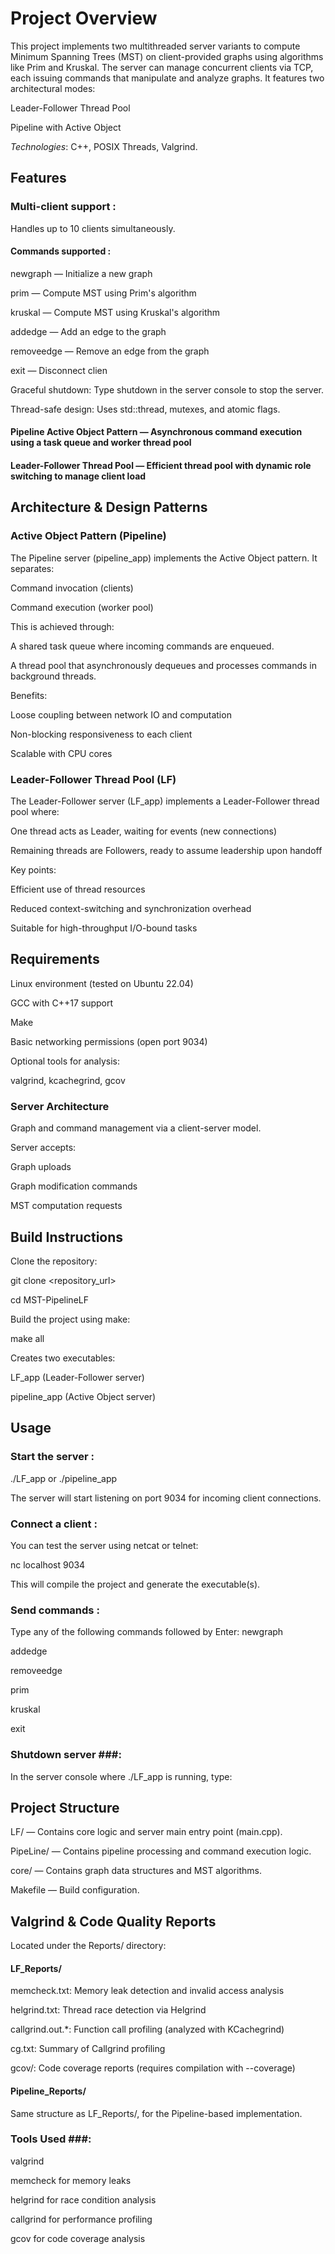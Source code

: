 # Project Overview #

This project implements two multithreaded server variants to compute Minimum Spanning Trees (MST) on client-provided graphs using algorithms like Prim and Kruskal. The server can manage concurrent clients via TCP, each issuing commands that manipulate and analyze graphs. It features two architectural modes:

Leader-Follower Thread Pool

Pipeline with Active Object

*Technologies*: C++, POSIX Threads, Valgrind.

## Features ##

### Multi-client support : 

Handles up to 10 clients simultaneously.

#### Commands supported :

newgraph — Initialize a new graph

prim — Compute MST using Prim's algorithm

kruskal — Compute MST using Kruskal's algorithm

addedge — Add an edge to the graph

removeedge — Remove an edge from the graph

exit — Disconnect clien

Graceful shutdown: Type shutdown in the server console to stop the server.

Thread-safe design: Uses std::thread, mutexes, and atomic flags.

#### Pipeline Active Object Pattern  — Asynchronous command execution using a task queue and worker thread pool

#### Leader-Follower Thread Pool  — Efficient thread pool with dynamic role switching to manage client load

## Architecture & Design Patterns ##

### Active Object Pattern (Pipeline) ###

The Pipeline server (pipeline_app) implements the Active Object pattern. It separates:

Command invocation (clients)

Command execution (worker pool)

This is achieved through:

A shared task queue where incoming commands are enqueued.

A thread pool that asynchronously dequeues and processes commands in background threads.

Benefits:

Loose coupling between network IO and computation

Non-blocking responsiveness to each client

Scalable with CPU cores

### Leader-Follower Thread Pool (LF) ###

The Leader-Follower server (LF_app) implements a Leader-Follower thread pool where:

One thread acts as Leader, waiting for events (new connections)

Remaining threads are Followers, ready to assume leadership upon handoff

Key points:

Efficient use of thread resources

Reduced context-switching and synchronization overhead

Suitable for high-throughput I/O-bound tasks

## Requirements ##

Linux environment (tested on Ubuntu 22.04)

GCC with C++17 support

Make

Basic networking permissions (open port 9034)

Optional tools for analysis:

valgrind, kcachegrind, gcov

### Server Architecture ###
Graph and command management via a client-server model.

Server accepts:

Graph uploads

Graph modification commands

MST computation requests

## Build Instructions ## 

Clone the repository:

git clone <repository_url>

cd MST-PipelineLF

Build the project using make:

make all

Creates two executables:

LF_app (Leader-Follower server)

pipeline_app (Active Object server)

## Usage ##

### Start the server :

./LF_app or ./pipeline_app

The server will start listening on port 9034 for incoming client connections.

### Connect a client :
You can test the server using netcat or telnet:

nc localhost 9034

This will compile the project and generate the executable(s).

### Send commands  :

Type any of the following commands followed by Enter:
newgraph

addedge

removeedge

prim

kruskal

exit

### Shutdown server ###:
In the server console where ./LF_app is running, type:

## Project Structure ## 

LF/ — Contains core logic and server main entry point (main.cpp).

PipeLine/ — Contains pipeline processing and command execution logic.

core/ — Contains graph data structures and MST algorithms.

Makefile — Build configuration.

## Valgrind & Code Quality Reports ##

Located under the Reports/ directory:

#### LF_Reports/ ####

memcheck.txt: Memory leak detection and invalid access analysis

helgrind.txt: Thread race detection via Helgrind

callgrind.out.*: Function call profiling (analyzed with KCachegrind)

cg.txt: Summary of Callgrind profiling

gcov/: Code coverage reports (requires compilation with --coverage)

#### Pipeline_Reports/ ####

Same structure as LF_Reports/, for the Pipeline-based implementation.

### Tools Used ###:

valgrind

memcheck for memory leaks

helgrind for race condition analysis

callgrind for performance profiling

gcov for code coverage analysis


